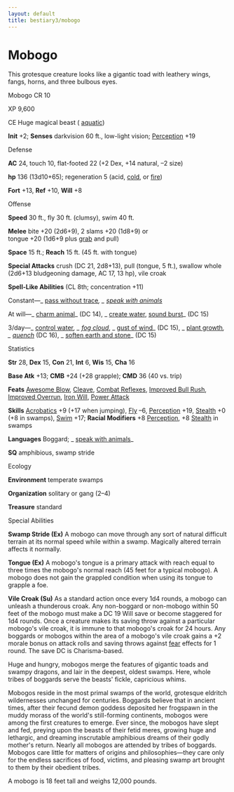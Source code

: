```yaml
---
layout: default
title: bestiary3/mobogo
---
```

# Mobogo

This grotesque creature looks like a gigantic toad with leathery wings, fangs, horns, and three bulbous eyes.

Mobogo CR 10

XP 9,600

CE Huge magical beast ( [aquatic](monsters/creatureTypes#_aquatic-subtype))

**Init** +2; **Senses** darkvision 60 ft., low-light vision; [Perception](skills/perception#_perception) +19

Defense

**AC** 24, touch 10, flat-footed 22 (+2 Dex, +14 natural, –2 size)

**hp** 136 (13d10+65); regeneration 5 (acid, [cold](monsters/creatureTypes#_cold-subtype), or [fire](monsters/creatureTypes#_fire-subtype))

**Fort** +13, **Ref** +10, **Will** +8

Offense

**Speed** 30 ft., fly 30 ft. (clumsy), swim 40 ft.

**Melee** bite +20 (2d6+9), 2 slams +20 (1d8+9) or  
tongue +20 (1d6+9 plus [grab](monsters/universalMonsterRules#_grab) and pull)

**Space** 15 ft.; **Reach** 15 ft. (45 ft. with tongue)

**Special Attacks** crush (DC 21, 2d8+13), pull (tongue, 5 ft.), swallow whole (2d6+13 bludgeoning damage, AC 17, 13 hp), vile croak

**Spell-Like Abilities** (CL 8th; concentration +11)

Constant—_ [pass without trace](spells/passWithoutTrace#_pass-without-trace)_, _ [speak with animals](spells/speakWithAnimals#_speak-with-animals)_

At will—_ [charm animal](spells/charmAnimal#_charm-animal)_ (DC 14), _ [create water](spells/createWater#_create-water), [sound burst](spells/soundBurst#_sound-burst)_ (DC 15)

3/day—_ [control water](spells/controlWater#_control-water)_, _ [fog cloud](spells/fogCloud)_, _ [gust of wind](spells/gustOfWind#_gust-of-wind)_ (DC 15), _ [plant growth](spells/plantGrowth#_plant-growth)_, _ [quench](spells/quench#_quench)_ (DC 16), _ [soften earth and stone](spells/softenEarthAndStone#_soften-earth-and-stone)_ (DC 15)

Statistics

**Str** 28, **Dex** 15, **Con** 21, **Int** 6, **Wis** 15, **Cha** 16

**Base Atk** +13; **CMB** +24 (+28 grapple); **CMD** 36 (40 vs. trip)

**Feats** [Awesome Blow](monsters/monsterFeats#_awesome-blow), [Cleave](feats#_cleave), [Combat Reflexes](feats#_combat-reflexes), [Improved Bull Rush](feats#_improved-bull-rush), [Improved Overrun](feats#_improved-overrun), [Iron Will](feats#_iron-will), [Power Attack](feats#_power-attack)

**Skills** [Acrobatics](skills/acrobatics#_acrobatics) +9 (+17 when jumping), [Fly](skills/fly#_fly) –6, [Perception](skills/perception#_perception) +19, [Stealth](skills/stealth#_stealth) +0 (+8 in swamps), [Swim](skills/swim#_swim) +17; **Racial Modifiers** +8 [Perception](skills/perception#_perception), +8 [Stealth](skills/stealth#_stealth) in swamps

**Languages** Boggard; _ [speak with animals](spells/speakWithAnimals#_speak-with-animals)_

**SQ** amphibious, swamp stride

Ecology

**Environment** temperate swamps

**Organization** solitary or gang (2–4)

**Treasure** standard

Special Abilities

**Swamp Stride (Ex)** A mobogo can move through any sort of natural difficult terrain at its normal speed while within a swamp. Magically altered terrain affects it normally.

**Tongue (Ex)** A mobogo's tongue is a primary attack with reach equal to three times the mobogo's normal reach (45 feet for a typical mobogo). A mobogo does not gain the grappled condition when using its tongue to grapple a foe.

**Vile Croak (Su)** As a standard action once every 1d4 rounds, a mobogo can unleash a thunderous croak. Any non-boggard or non-mobogo within 50 feet of the mobogo must make a DC 19 Will save or become staggered for 1d4 rounds. Once a creature makes its saving throw against a particular mobogo's vile croak, it is immune to that mobogo's croak for 24 hours. Any boggards or mobogos within the area of a mobogo's vile croak gains a +2 morale bonus on attack rolls and saving throws against [fear](monsters/universalMonsterRules#_fear-(su-or-sp)) effects for 1 round. The save DC is Charisma-based.

Huge and hungry, mobogos merge the features of gigantic toads and swampy dragons, and lair in the deepest, oldest swamps. Here, whole tribes of boggards serve the beasts' fickle, capricious whims.

Mobogos reside in the most primal swamps of the world, grotesque eldritch wildernesses unchanged for centuries. Boggards believe that in ancient times, after their fecund demon goddess deposited her frogspawn in the muddy morass of the world's still-forming continents, mobogos were among the first creatures to emerge. Ever since, the mobogos have slept and fed, preying upon the beasts of their fetid meres, growing huge and lethargic, and dreaming inscrutable amphibious dreams of their godly mother's return. Nearly all mobogos are attended by tribes of boggards. Mobogos care little for matters of origins and philosophies—they care only for the endless sacrifices of food, victims, and pleasing swamp art brought to them by their obedient tribes.

A mobogo is 18 feet tall and weighs 12,000 pounds.

